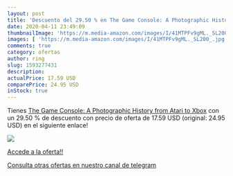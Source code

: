 ```yaml
---
layout: post
title: 'Descuento del 29.50 % en The Game Console: A Photographic History'
date: 2020-04-11 23:49:09
thumbnailImage: 'https://m.media-amazon.com/images/I/41MTPFv9gML._SL200_.jpg'
images: [ 'https://m.media-amazon.com/images/I/41MTPFv9gML._SL200_.jpg' ]
comments: true
category: ofertas
author: ring
slug: 1593277431
description:
actualPrice: 17.59 USD
comparePrice: 24.95 USD
inStock: true
---
```


Tienes [The Game Console: A Photographic History from Atari to Xbox](https://www.amazon.com/dp/1593277431/?tag=redken08-20) con un 29.50 % de descuento con precio de oferta de 17.59 USD (original: 24.95 USD) en el siguiente enlace!

[![](https://m.media-amazon.com/images/I/41MTPFv9gML._SL200_.jpg)](https://www.amazon.com/dp/1593277431/?tag=redken08-20)

[Accede a la oferta!!](https://www.amazon.com/dp/1593277431/?tag=redken08-20)

[Consulta otras ofertas en nuestro canal de telegram](https://t.me/s/ofertas25)

